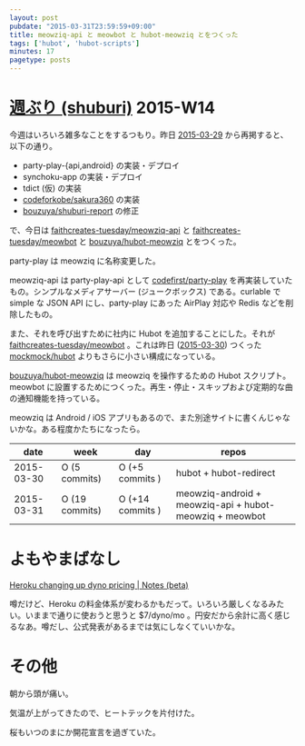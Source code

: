 ```yaml
---
layout: post
pubdate: "2015-03-31T23:59:59+09:00"
title: meowziq-api と meowbot と hubot-meowziq とをつくった
tags: ['hubot', 'hubot-scripts']
minutes: 17
pagetype: posts
---
```

# [週ぶり (shuburi)][shuburi] 2015-W14

今週はいろいろ雑多なことをするつもり。昨日 [2015-03-29][] から再掲すると、以下の通り。

- party-play-{api,android} の実装・デプロイ
- synchoku-app の実装・デプロイ
- tdict (仮) の実装
- [codeforkobe/sakura360][] の実装
- [bouzuya/shuburi-report][] の修正

で、今日は [faithcreates-tuesday/meowziq-api][] と [faithcreates-tuesday/meowbot][] と [bouzuya/hubot-meowziq][] とをつくった。

party-play は meowziq に名称変更した。

meowziq-api は party-play-api として [codefirst/party-play][] を再実装していたもの。シンプルなメディアサーバー (ジュークボックス) である。curlable で simple な JSON API にし、party-play にあった AirPlay 対応や Redis などを削除したもの。

また、それを呼び出すために社内に Hubot を追加することにした。それが [faithcreates-tuesday/meowbot][] 。これは昨日 ([2015-03-30][]) つくった [mockmock/hubot][] よりもさらに小さい構成になっている。

[bouzuya/hubot-meowziq][] は meowziq を操作するための Hubot スクリプト。 meowbot に設置するためにつくった。再生・停止・スキップおよび定期的な曲の通知機能を持っている。

meowziq は Android / iOS アプリもあるので、また別途サイトに書くんじゃないかな。ある程度かたちになったら。

date       | week           | day              | repos
-----------|----------------|------------------|----------------------
2015-03-30 | O (5 commits)  | O (+5 commits )  | hubot + hubot-redirect
2015-03-31 | O (19 commits) | O (+14 commits ) | meowziq-android + meowziq-api + hubot-meowziq + meowbot

# よもやまばなし

[Heroku changing up dyno pricing | Notes (beta)](http://notes.ericjiang.com/posts/881)

噂だけど、Heroku の料金体系が変わるかもだって。いろいろ厳しくなるみたい。いままで通りに使おうと思うと $7/dyno/mo 。円安だから余計に高く感じるなあ。噂だし、公式発表があるまでは気にしなくていいかな。

# その他

朝から頭が痛い。

気温が上がってきたので、ヒートテックを片付けた。

桜もいつのまにか開花宣言を過ぎていた。

[shuburi]: http://shuburi.org
[bouzuya/hubot-meowziq]: https://github.com/bouzuya/hubot-meowziq
[bouzuya/shuburi-report]: https://github.com/bouzuya/shuburi-report
[codefirst/party-play]: https://github.com/codefirst/party-play
[codeforkobe/sakura360]: https://github.com/codeforkobe/sakura360
[faithcreates-tuesday/meowbot]: https://github.com/faithcreates-tuesday/meowbot
[faithcreates-tuesday/meowziq-api]: https://github.com/faithcreates-tuesday/meowziq-api
[mockmock/hubot]: https://github.com/mockmock/hubot
[2015-03-29]: http://blog.bouzuya.net/2015/03/29/
[2015-03-30]: http://blog.bouzuya.net/2015/03/30/
